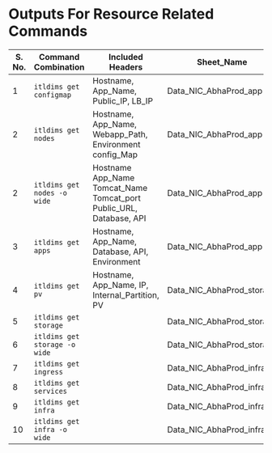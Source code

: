 # Outputs For Resource Related Commands

| S. No. | Command Combination               | Included Headers                                      | Sheet_Name|
|-------|-----------------------------------|---------------------------------------------------------|---|
| 1| `itldims get configmap`              | Hostname, App_Name, Public_IP, LB_IP | Data_NIC_AbhaProd_app |
| 2| `itldims get nodes`       | Hostname, App_Name, Webapp_Path,	Environment	config_Map | Data_NIC_AbhaProd_app |
| 2| `itldims get nodes -o wide`       | Hostname	App_Name	Tomcat_Name	Tomcat_port	Public_URL, Database, API | Data_NIC_AbhaProd_app |
| 3| `itldims get apps`         | Hostname, App_Name, Database, API, Environment | Data_NIC_AbhaProd_app |
| 4| `itldims get pv`         | Hostname, App_Name, IP, Internal_Partition, PV  | Data_NIC_AbhaProd_storage |
| 5| `itldims get storage`   |  | Data_NIC_AbhaProd_storage |
| 6| `itldims get storage -o wide`         |   | Data_NIC_AbhaProd_storage |
| 7| `itldims get ingress`   | | Data_NIC_AbhaProd_infra |
| 8| `itldims get services` |  | Data_NIC_AbhaProd_infra |
| 9| `itldims get infra` | |Data_NIC_AbhaProd_infra |
| 10| `itldims get infra -o wide` |  | Data_NIC_AbhaProd_infra |
